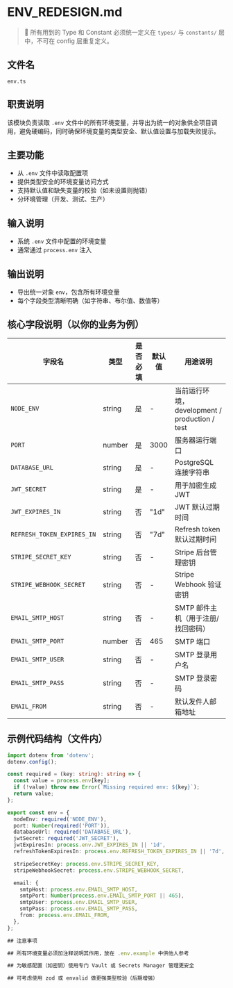 # ENV_REDESIGN.md

> 📌 所有用到的 Type 和 Constant 必须统一定义在 `types/` 与 `constants/` 层中，不可在 config 层重复定义。

## 文件名

`env.ts`

## 职责说明

该模块负责读取 `.env` 文件中的所有环境变量，并导出为统一的对象供全项目调用，避免硬编码，同时确保环境变量的类型安全、默认值设置与加载失败提示。

## 主要功能

- 从 `.env` 文件中读取配置项
- 提供类型安全的环境变量访问方式
- 支持默认值和缺失变量的校验（如未设置则抛错）
- 分环境管理（开发、测试、生产）

## 输入说明

- 系统 `.env` 文件中配置的环境变量
- 通常通过 `process.env` 注入

## 输出说明

- 导出统一对象 `env`，包含所有环境变量
- 每个字段类型清晰明确（如字符串、布尔值、数值等）

## 核心字段说明（以你的业务为例）

| 字段名                     | 类型   | 是否必填 | 默认值 | 用途说明                                      |
| -------------------------- | ------ | -------- | ------ | --------------------------------------------- |
| `NODE_ENV`                 | string | 是       | -      | 当前运行环境，development / production / test |
| `PORT`                     | number | 是       | 3000   | 服务器运行端口                                |
| `DATABASE_URL`             | string | 是       | -      | PostgreSQL 连接字符串                         |
| `JWT_SECRET`               | string | 是       | -      | 用于加密生成 JWT                              |
| `JWT_EXPIRES_IN`           | string | 否       | "1d"   | JWT 默认过期时间                              |
| `REFRESH_TOKEN_EXPIRES_IN` | string | 否       | "7d"   | Refresh token 默认过期时间                    |
| `STRIPE_SECRET_KEY`        | string | 否       | -      | Stripe 后台管理密钥                           |
| `STRIPE_WEBHOOK_SECRET`    | string | 否       | -      | Stripe Webhook 验证密钥                       |
| `EMAIL_SMTP_HOST`          | string | 否       | -      | SMTP 邮件主机（用于注册/找回密码）            |
| `EMAIL_SMTP_PORT`          | number | 否       | 465    | SMTP 端口                                     |
| `EMAIL_SMTP_USER`          | string | 否       | -      | SMTP 登录用户名                               |
| `EMAIL_SMTP_PASS`          | string | 否       | -      | SMTP 登录密码                                 |
| `EMAIL_FROM`               | string | 否       | -      | 默认发件人邮箱地址                            |

## 示例代码结构（文件内）

```ts
import dotenv from 'dotenv';
dotenv.config();

const required = (key: string): string => {
  const value = process.env[key];
  if (!value) throw new Error(`Missing required env: ${key}`);
  return value;
};

export const env = {
  nodeEnv: required('NODE_ENV'),
  port: Number(required('PORT')),
  databaseUrl: required('DATABASE_URL'),
  jwtSecret: required('JWT_SECRET'),
  jwtExpiresIn: process.env.JWT_EXPIRES_IN || '1d',
  refreshTokenExpiresIn: process.env.REFRESH_TOKEN_EXPIRES_IN || '7d',

  stripeSecretKey: process.env.STRIPE_SECRET_KEY,
  stripeWebhookSecret: process.env.STRIPE_WEBHOOK_SECRET,

  email: {
    smtpHost: process.env.EMAIL_SMTP_HOST,
    smtpPort: Number(process.env.EMAIL_SMTP_PORT || 465),
    smtpUser: process.env.EMAIL_SMTP_USER,
    smtpPass: process.env.EMAIL_SMTP_PASS,
    from: process.env.EMAIL_FROM,
  },
};

## 注意事项

## 所有环境变量必须加注释说明其作用，放在 .env.example 中供他人参考

## 为敏感配置（如密钥）使用专门 Vault 或 Secrets Manager 管理更安全

## 可考虑使用 zod 或 envalid 做更强类型校验（后期增强）